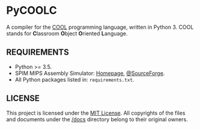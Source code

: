 # PyCOOLC

A compiler for the [COOL](https://en.wikipedia.org/wiki/Cool_(programming_language)) programming language, written in Python 3. COOL stands for **C**lassroom **O**bject **O**riented **L**anguage.

## REQUIREMENTS

 * Python >= 3.5.
 * SPIM MIPS Assembly Simulator: [Homepage](http://spimsimulator.sourceforge.net), [@SourceForge](https://sourceforge.net/projects/spimsimulator/files/).
 * All Python packages listed in: `requirements.txt`.

## LICENSE

This project is licensed under the [MIT License](LICENSE). All copyrights of the files and documents under the [/docs](/docs) directory belong to their original owners.

